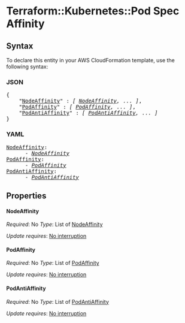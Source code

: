 # Terraform::Kubernetes::Pod Spec Affinity

## Syntax

To declare this entity in your AWS CloudFormation template, use the following syntax:

### JSON

<pre>
{
    "<a href="#nodeaffinity" title="NodeAffinity">NodeAffinity</a>" : <i>[ <a href="spec-affinity-nodeaffinity.md">NodeAffinity</a>, ... ]</i>,
    "<a href="#podaffinity" title="PodAffinity">PodAffinity</a>" : <i>[ <a href="spec-affinity-podaffinity.md">PodAffinity</a>, ... ]</i>,
    "<a href="#podantiaffinity" title="PodAntiAffinity">PodAntiAffinity</a>" : <i>[ <a href="spec-affinity-podantiaffinity.md">PodAntiAffinity</a>, ... ]</i>
}
</pre>

### YAML

<pre>
<a href="#nodeaffinity" title="NodeAffinity">NodeAffinity</a>: <i>
      - <a href="spec-affinity-nodeaffinity.md">NodeAffinity</a></i>
<a href="#podaffinity" title="PodAffinity">PodAffinity</a>: <i>
      - <a href="spec-affinity-podaffinity.md">PodAffinity</a></i>
<a href="#podantiaffinity" title="PodAntiAffinity">PodAntiAffinity</a>: <i>
      - <a href="spec-affinity-podantiaffinity.md">PodAntiAffinity</a></i>
</pre>

## Properties

#### NodeAffinity

_Required_: No
_Type_: List of <a href="spec-affinity-nodeaffinity.md">NodeAffinity</a>

_Update requires_: [No interruption](https://docs.aws.amazon.com/AWSCloudFormation/latest/UserGuide/using-cfn-updating-stacks-update-behaviors.html#update-no-interrupt)

#### PodAffinity

_Required_: No
_Type_: List of <a href="spec-affinity-podaffinity.md">PodAffinity</a>

_Update requires_: [No interruption](https://docs.aws.amazon.com/AWSCloudFormation/latest/UserGuide/using-cfn-updating-stacks-update-behaviors.html#update-no-interrupt)

#### PodAntiAffinity

_Required_: No
_Type_: List of <a href="spec-affinity-podantiaffinity.md">PodAntiAffinity</a>

_Update requires_: [No interruption](https://docs.aws.amazon.com/AWSCloudFormation/latest/UserGuide/using-cfn-updating-stacks-update-behaviors.html#update-no-interrupt)

